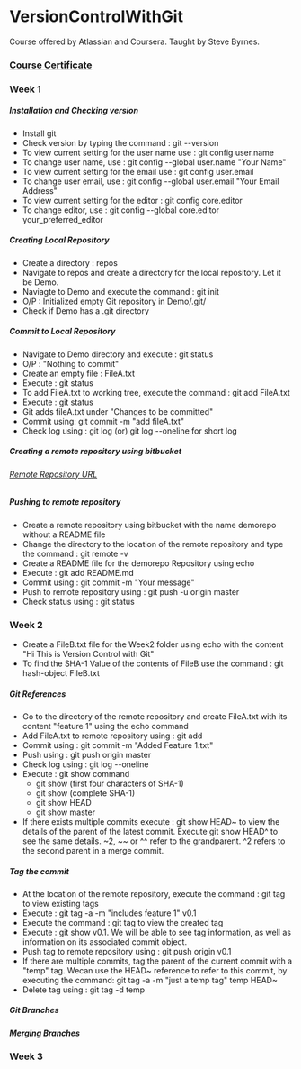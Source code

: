 # VersionControlWithGit
Course offered by Atlassian and Coursera. Taught by Steve Byrnes. 

### [Course Certificate]()

### Week 1

##### Installation and Checking version

* Install git
* Check version by typing the command : git --version
* To view current setting for the user name use :  git config user.name
* To change user name, use : git config --global user.name "Your Name"
* To view current setting for the email use :  git config user.email
* To change user email, use : git config --global user.email "Your Email Address"
* To view current setting for the editor :  git config core.editor
* To change editor, use : git config --global core.editor your_preferred_editor

##### Creating Local Repository

* Create a directory : repos
* Navigate to repos and create a directory for the local repository. Let it be Demo.
* Naviagte to Demo and execute the command : git init
* O/P : Initialized empty Git repository in Demo/.git/
* Check if Demo has a .git directory

##### Commit to Local Repository

* Navigate to Demo directory and execute : git status
* O/P : "Nothing to commit"
* Create an empty file : FileA.txt 
* Execute : git status
* To add FileA.txt to working tree, execute the command : git add FileA.txt
* Execute : git status
* Git adds fileA.txt under "Changes to be committed"
* Commit using: git commit -m "add fileA.txt"
* Check log using : git log (or) git log --oneline for short log

##### Creating a remote repository using bitbucket

###### [Remote Repository URL](https://bitbucket.org/MBadriNarayanan/demorepo)

##### Pushing to remote repository

* Create a remote repository using bitbucket with the name demorepo without a README file
* Change the directory to the location of the remote repository and type the command : git remote -v
* Create a README file for the demorepo Repository using echo
* Execute : git add README.md
* Commit using : git commit -m "Your message"
* Push to remote repository using :  git push -u origin master
* Check status using : git status

### Week 2

* Create a FileB.txt file for the Week2 folder using echo with the content "Hi This is Version Control with Git"
* To find the SHA-1 Value of the contents of FileB use the command : git hash-object FileB.txt

##### Git References

* Go to the directory of the remote repository and create FileA.txt with its content "feature 1" using the echo command
* Add FileA.txt to remote repository using : git add
* Commit using : git commit -m "Added Feature 1.txt"
* Push using : git push origin master
* Check log using : git log --oneline
* Execute : git show command
  * git show (first four characters of SHA-1)
  * git show (complete SHA-1)
  * git show HEAD
  * git show master
* If there exists multiple commits execute : git show HEAD~ to view the details of the parent
of the latest commit. Execute git show HEAD^ to see the same details. ~2, ~~ or ^^ refer to the grandparent. ^2 refers to the second parent in a merge commit.

##### Tag the commit

* At the location of the remote repository, execute the command : git tag to view existing  tags
* Execute : git tag -a -m "includes feature 1" v0.1
* Execute the command : git tag to view the created tag
* Execute : git show v0.1. We will be able to see tag information, as well as information on its associated commit object.
* Push tag to remote repository using : git push origin v0.1
* If there are multiple commits, tag the parent of the current commit with a "temp" tag. Wecan use the HEAD~ reference to refer to this commit, by executing the command: git tag -a -m "just a temp tag" temp HEAD~
* Delete tag using : git tag -d temp

##### Git Branches

##### Merging Branches

### Week 3
